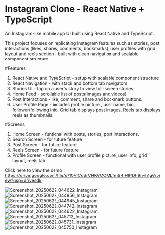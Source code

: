 # Instagram Clone - React Native + TypeScript

An Instagram-like mobile app UI built using React Native and TypeScript.

This project focuses on replicating Instagram features such as stories, post interactions (likes, shares, comments, bookmarks), user profiles with grid layout and reels section - built with clean navigation and scalable component structure. 

#Features
1. React Native and TypeScript - setup with scalable component structure
2. React Navigation - with stack and bottom tab navigators
3. Stories UI - tap on a user's story to view full-screen stories
4. Home Feed - scrollable list of posts(images and videos)
5. Post Interactions - like, comment, share and bookmark buttons.
6. User Profile Page - includes profile picture , user name,  bio, follower/following info. Grid tab displays post images, Reels tab displays reels as thumbnails.

#Screens
1. Home Screen - funtional with posts, stories, post interactions.
2. Search Screen - for future feature
3. Post Screen - for future feature
4. Reels Screen - for future feature
5. Profile Screen - functional with user profile picture, user info, grid layout, reels tab.

Click here to view the demo 
https://drive.google.com/file/d/10VlCddrVHK6GOMLfmS4IHIPDh9nvh1g6/view?usp=drivesdk

![Screenshot_20250622_044622_Instagram](https://github.com/user-attachments/assets/fff07e85-8a80-4c21-9bdc-af82ebffad5a)
![Screenshot_20250622_044856_Instagram](https://github.com/user-attachments/assets/daa40e3d-07cd-4f2a-bbf7-b89acfb3da4f)
![Screenshot_20250622_044945_Instagram](https://github.com/user-attachments/assets/79fe9eb7-b69c-40da-b5bb-64b9754213e8) 
![Screenshot_20250622_044742_Instagram](https://github.com/user-attachments/assets/dae6b096-0e21-4a80-9654-12ed5d41a7cf)
![Screenshot_20250622_044622_Instagram](https://github.com/user-attachments/assets/f84d5cd3-afd1-457c-b627-2f89999381ef)
![Screenshot_20250622_045712_Instagram](https://github.com/user-attachments/assets/44edd3b2-24a4-4eb4-9abf-fd239ec2161e)
![Screenshot_20250622_045731_Instagram](https://github.com/user-attachments/assets/cbc94ee4-fa89-4537-ad53-0acd89195b6b)
![Screenshot_20250622_045750_Instagram](https://github.com/user-attachments/assets/e40dc46a-55ec-4337-bb79-87c846860a89)








   

   
